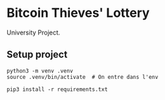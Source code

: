 # Bitcoin Thieves' Lottery

University Project.

## Setup project

```shell
python3 -m venv .venv
source .venv/bin/activate  # On entre dans l'env

pip3 install -r requirements.txt
```
